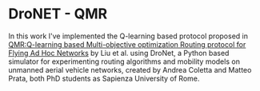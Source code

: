 # DroNET - QMR

In this work I've implemented the Q-learning based protocol proposed in [QMR:Q-learning based Multi-objective optimization Routing protocol for
Flying Ad Hoc Networks](https://www.sciencedirect.com/science/article/pii/S0140366419308278?casa_token=NhWQp9UblrwAAAAA:OjW0zXdRc0zG9DVrI7dEGC58jNk-DYJOZkHObmrgghZVyUJqV62Gc7mUcAVAWdl0flFTsMeI) by Liu et al. using DroNet, a Python based simulator for experimenting routing algorithms and mobility models on unmanned aerial vehicle networks, created by Andrea Coletta and Matteo Prata, both PhD students as Sapienza University of Rome.  

